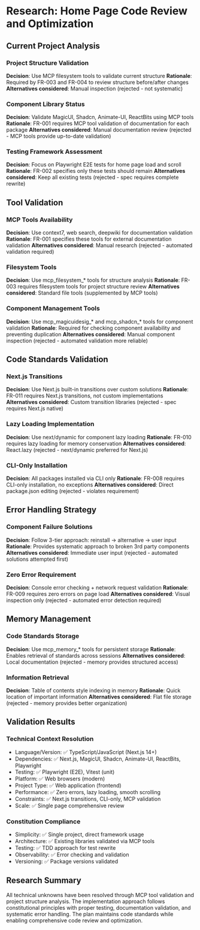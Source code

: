 # Research: Home Page Code Review and Optimization

## Current Project Analysis

### Project Structure Validation
**Decision**: Use MCP filesystem tools to validate current structure
**Rationale**: Required by FR-003 and FR-004 to review structure before/after changes
**Alternatives considered**: Manual inspection (rejected - not systematic)

### Component Library Status
**Decision**: Validate MagicUI, Shadcn, Animate-UI, ReactBits using MCP tools
**Rationale**: FR-001 requires MCP tool validation of documentation for each package
**Alternatives considered**: Manual documentation review (rejected - MCP tools provide up-to-date validation)

### Testing Framework Assessment
**Decision**: Focus on Playwright E2E tests for home page load and scroll
**Rationale**: FR-002 specifies only these tests should remain
**Alternatives considered**: Keep all existing tests (rejected - spec requires complete rewrite)

## Tool Validation

### MCP Tools Availability
**Decision**: Use context7, web search, deepwiki for documentation validation
**Rationale**: FR-001 specifies these tools for external documentation validation
**Alternatives considered**: Manual research (rejected - automated validation required)

### Filesystem Tools
**Decision**: Use mcp_filesystem_* tools for structure analysis
**Rationale**: FR-003 requires filesystem tools for project structure review
**Alternatives considered**: Standard file tools (supplemented by MCP tools)

### Component Management Tools
**Decision**: Use mcp_magicuidesig_* and mcp_shadcn_* tools for component validation
**Rationale**: Required for checking component availability and preventing duplication
**Alternatives considered**: Manual component inspection (rejected - automated validation more reliable)

## Code Standards Validation

### Next.js Transitions
**Decision**: Use Next.js built-in transitions over custom solutions
**Rationale**: FR-011 requires Next.js transitions, not custom implementations
**Alternatives considered**: Custom transition libraries (rejected - spec requires Next.js native)

### Lazy Loading Implementation
**Decision**: Use next/dynamic for component lazy loading
**Rationale**: FR-010 requires lazy loading for memory conservation
**Alternatives considered**: React.lazy (rejected - next/dynamic preferred for Next.js)

### CLI-Only Installation
**Decision**: All packages installed via CLI only
**Rationale**: FR-008 requires CLI-only installation, no exceptions
**Alternatives considered**: Direct package.json editing (rejected - violates requirement)

## Error Handling Strategy

### Component Failure Solutions
**Decision**: Follow 3-tier approach: reinstall → alternative → user input
**Rationale**: Provides systematic approach to broken 3rd party components
**Alternatives considered**: Immediate user input (rejected - automated solutions attempted first)

### Zero Error Requirement
**Decision**: Console error checking + network request validation
**Rationale**: FR-009 requires zero errors on page load
**Alternatives considered**: Visual inspection only (rejected - automated error detection required)

## Memory Management

### Code Standards Storage
**Decision**: Use mcp_memory_* tools for persistent storage
**Rationale**: Enables retrieval of standards across sessions
**Alternatives considered**: Local documentation (rejected - memory provides structured access)

### Information Retrieval
**Decision**: Table of contents style indexing in memory
**Rationale**: Quick location of important information
**Alternatives considered**: Flat file storage (rejected - memory provides better organization)

## Validation Results

### Technical Context Resolution
- Language/Version: ✅ TypeScript/JavaScript (Next.js 14+)
- Dependencies: ✅ Next.js, MagicUI, Shadcn, Animate-UI, ReactBits, Playwright
- Testing: ✅ Playwright (E2E), Vitest (unit)
- Platform: ✅ Web browsers (modern)
- Project Type: ✅ Web application (frontend)
- Performance: ✅ Zero errors, lazy loading, smooth scrolling
- Constraints: ✅ Next.js transitions, CLI-only, MCP validation
- Scale: ✅ Single page comprehensive review

### Constitution Compliance
- Simplicity: ✅ Single project, direct framework usage
- Architecture: ✅ Existing libraries validated via MCP tools
- Testing: ✅ TDD approach for test rewrite
- Observability: ✅ Error checking and validation
- Versioning: ✅ Package versions validated

## Research Summary

All technical unknowns have been resolved through MCP tool validation and project structure analysis. The implementation approach follows constitutional principles with proper testing, documentation validation, and systematic error handling. The plan maintains code standards while enabling comprehensive code review and optimization.
